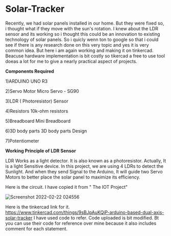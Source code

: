 # Solar-Tracker


Recently, we had solar panels installed in our home. But they were fixed so, i thought what if they move with the sun's rotation. I knew about the LDR sensor and its working so i thought this could be an innovation to existing technology of solar panels. So i quicly wenn ton to google so that i could see if there is any research done on this very topic and yes it is very common idea. But here i am again working and making it on tinkercad. Beacuse hardware implementation is bit costly so tikercad a free to use tool doeas a lot for me to give a nearly practical aspect of projects.





**Components Required**

1)ARDUINO UNO R3	

2)Servo Motor	Micro Servo - SG90	

3)LDR	 ( Photoresistor) Sensor	

4)Resistors	10k-ohm resistors

5)Breadboard	Mini Breadboard	

6)3D body parts	3D body parts Design	

7)Potentiometer






**Working Principle of LDR Sensor**

LDR Works as a light detector. It is also known as a photoresistor. Actually, It is a light Sensitive device. In this project, we are using 4 LDRs to detect the Sunlight. And when they send Signal to the Arduino, It will guide two Servo Motors to better place the solar panel to maximize its efficiency.

Here is the circuit. I have copied it from " The IOT Project"



![Screenshot 2022-02-22 024556](https://user-images.githubusercontent.com/96690206/155027433-0477f445-4ed4-4868-a687-118914784d16.png)







Here is the tinkercad link for it. https://www.tinkercad.com/things/9sBJpAuKQjP-arduino-based-dual-axis-solar-tracker
I have used code to refer. 
Code uploaded is bit modified. Bt you can use their code for reference over mine because it also includes comment for each statement.



